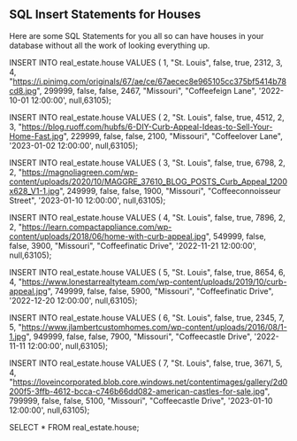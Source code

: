 ## SQL Insert Statements for Houses

Here are some SQL Statements for you all so can have houses in your database without all the work of looking everything up.

INSERT INTO real_estate.house VALUES ( 1, "St. Louis", false, true, 2312, 3, 4, "https://i.pinimg.com/originals/67/ae/ce/67aecec8e965105cc375bf5414b78cd8.jpg", 299999, false, false, 2467, "Missouri", "Coffeefeign Lane", '2022-10-01 12:00:00', null,63105); 

INSERT INTO real_estate.house VALUES ( 2, "St. Louis", false, true, 4512, 2, 3, "https://blog.ruoff.com/hubfs/6-DIY-Curb-Appeal-Ideas-to-Sell-Your-Home-Fast.jpg", 229999, false, false, 2100, "Missouri", "Coffeelover Lane", '2023-01-02 12:00:00', null,63105); 

INSERT INTO real_estate.house VALUES ( 3, "St. Louis", false, true, 6798, 2, 2, "https://magnoliagreen.com/wp-content/uploads/2020/10/MAGGRE_37610_BLOG_POSTS_Curb_Appeal_1200x628_V1-1.jpg", 249999, false, false, 1900, "Missouri", "Coffeeconnoisseur Street", '2023-01-10 12:00:00', null,63105); 

INSERT INTO real_estate.house VALUES ( 4, "St. Louis", false, true, 7896, 2, 2, "https://learn.compactappliance.com/wp-content/uploads/2018/06/home-with-curb-appeal.jpg", 549999, false, false, 3900, "Missouri", "Coffeefinatic Drive", '2022-11-21 12:00:00', null,63105); 

INSERT INTO real_estate.house VALUES ( 5, "St. Louis", false, true, 8654, 6, 4, "https://www.lonestarrealtyteam.com/wp-content/uploads/2019/10/curb-appeal.jpg", 749999, false, false, 5900, "Missouri", "Coffeefinatic Drive", '2022-12-20 12:00:00', null,63105); 

INSERT INTO real_estate.house VALUES ( 6, "St. Louis", false, true, 2345, 7, 5, "https://www.jlambertcustomhomes.com/wp-content/uploads/2016/08/1-1.jpg", 949999, false, false, 7900, "Missouri", "Coffeecastle Drive", '2022-11-11 12:00:00', null,63105); 

INSERT INTO real_estate.house VALUES ( 7, "St. Louis", false, true, 3671, 5, 4, "https://loveincorporated.blob.core.windows.net/contentimages/gallery/2d0200f5-3ffb-4612-bcca-c746b66dd082-american-castles-for-sale.jpg", 799999, false, false, 5100, "Missouri", "Coffeecastle Drive", '2023-01-10 12:00:00', null,63105); 

SELECT * FROM real_estate.house;